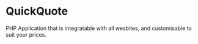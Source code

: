 QuickQuote
==========

PHP Application that is integratable with all wesbites, and customisable to suit your prices.